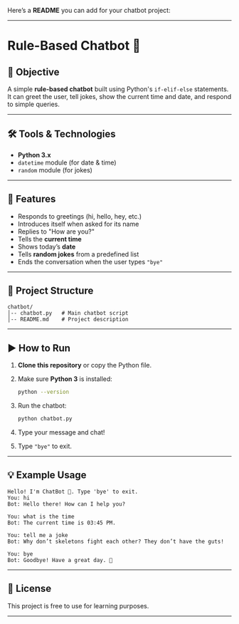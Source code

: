 Here’s a **README** you can add for your chatbot project:

---

# Rule-Based Chatbot 🤖

## 📌 Objective

A simple **rule-based chatbot** built using Python's `if-elif-else` statements.
It can greet the user, tell jokes, show the current time and date, and respond to simple queries.

---

## 🛠 Tools & Technologies

* **Python 3.x**
* `datetime` module (for date & time)
* `random` module (for jokes)

---

## 🚀 Features

* Responds to greetings (hi, hello, hey, etc.)
* Introduces itself when asked for its name
* Replies to "How are you?"
* Tells the **current time**
* Shows today’s **date**
* Tells **random jokes** from a predefined list
* Ends the conversation when the user types `"bye"`

---

## 📂 Project Structure

```
chatbot/
│-- chatbot.py   # Main chatbot script
│-- README.md    # Project description
```

---

## ▶ How to Run

1. **Clone this repository** or copy the Python file.
2. Make sure **Python 3** is installed:

   ```bash
   python --version
   ```
3. Run the chatbot:

   ```bash
   python chatbot.py
   ```
4. Type your message and chat!
5. Type `"bye"` to exit.

---

## 💡 Example Usage

```
Hello! I'm ChatBot 🤖. Type 'bye' to exit.
You: hi
Bot: Hello there! How can I help you?

You: what is the time
Bot: The current time is 03:45 PM.

You: tell me a joke
Bot: Why don’t skeletons fight each other? They don’t have the guts!

You: bye
Bot: Goodbye! Have a great day. 👋
```

---

## 📜 License

This project is free to use for learning purposes.

---
